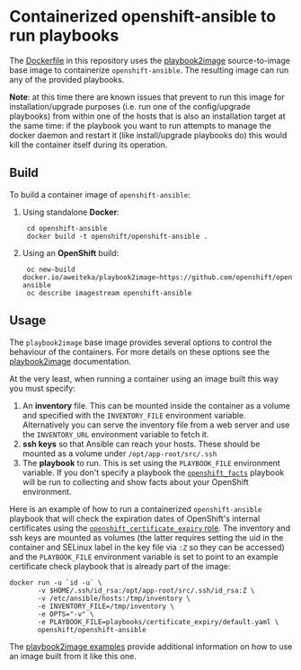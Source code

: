 # Containerized openshift-ansible to run playbooks

The [Dockerfile](Dockerfile) in this repository uses the [playbook2image](https://github.com/aweiteka/playbook2image) source-to-image base image to containerize `openshift-ansible`. The resulting image can run any of the provided playbooks.

**Note**: at this time there are known issues that prevent to run this image for installation/upgrade purposes (i.e. run one of the config/upgrade playbooks) from within one of the hosts that is also an installation target at the same time: if the playbook you want to run attempts to manage the docker daemon and restart it (like install/upgrade playbooks do) this would kill the container itself during its operation.

## Build

To build a container image of `openshift-ansible`:

1. Using standalone **Docker**:

        cd openshift-ansible
        docker build -t openshift/openshift-ansible .

1. Using an **OpenShift** build:

        oc new-build docker.io/aweiteka/playbook2image~https://github.com/openshift/openshift-ansible
        oc describe imagestream openshift-ansible

## Usage

The `playbook2image` base image provides several options to control the behaviour of the containers. For more details on these options see the [playbook2image](https://github.com/aweiteka/playbook2image) documentation.

At the very least, when running a container using an image built this way you must specify:

1. An **inventory** file. This can be mounted inside the container as a volume and specified with the `INVENTORY_FILE` environment variable. Alternatively you can serve the inventory file from a web server and use the `INVENTORY_URL` environment variable to fetch it.
1. **ssh keys** so that Ansible can reach your hosts. These should be mounted as a volume under `/opt/app-root/src/.ssh`
1. The **playbook** to run. This is set using the `PLAYBOOK_FILE` environment variable. If you don't specify a playbook the [`openshift_facts`](playbooks/byo/openshift_facts.yml) playbook will be run to collecting and show facts about your OpenShift environment.

Here is an example of how to run a containerized `openshift-ansible` playbook that will check the expiration dates of OpenShift's internal certificates using the [`openshift_certificate_expiry` role](roles/openshift_certificate_expiry). The inventory and ssh keys are mounted as volumes (the latter requires setting the uid in the container and SELinux label in the key file via `:Z` so they can be accessed) and the `PLAYBOOK_FILE` environment variable is set to point to an example certificate check playbook that is already part of the image:

    docker run -u `id -u` \
           -v $HOME/.ssh/id_rsa:/opt/app-root/src/.ssh/id_rsa:Z \
           -v /etc/ansible/hosts:/tmp/inventory \
           -e INVENTORY_FILE=/tmp/inventory \
           -e OPTS="-v" \
           -e PLAYBOOK_FILE=playbooks/certificate_expiry/default.yaml \
           openshift/openshift-ansible

The [playbook2image examples](https://github.com/aweiteka/playbook2image/tree/master/examples) provide additional information on how to use an image built from it like this one.
